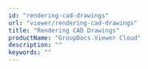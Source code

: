 ```yaml
---
id: "rendering-cad-drawings"
url: "viewer/rendering-cad-drawings"
title: "Rendering CAD Drawings"
productName: "GroupDocs.Viewer Cloud"
description: ""
keywords: ""
---
```



